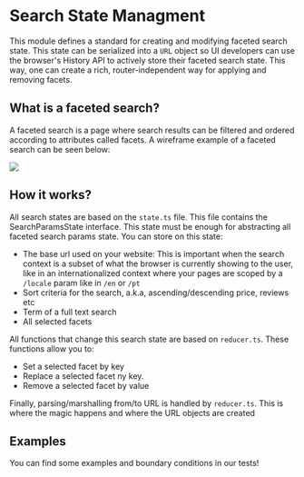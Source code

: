# Search State Managment
This module defines a standard for creating and modifying faceted search state. This state can be serialized into a `URL` object so UI developers can use the browser's History API to actively store their faceted search state. This way, one can create a rich, router-independent way for applying and removing facets. 

## What is a faceted search?
A faceted search is a page where search results can be filtered and ordered according to attributes called facets. A wireframe example of a faceted search can be seen below:

<img src="https://user-images.githubusercontent.com/1753396/118869450-cb0db380-b8bb-11eb-9c12-338377c6c1c2.png"/>

## How it works?
All search states are based on the `state.ts` file. This file contains the SearchParamsState interface. This state must be enough for abstracting all faceted search params state. You can store on this state:
- The base url used on your website: 
  This is important when the search context is a subset of what the browser is currently showing to the user, like in an internationalized context where your pages are scoped by a `/locale` param like in `/en` or `/pt` 
- Sort criteria for the search, a.k.a, ascending/descending price, reviews etc
- Term of a full text search
- All selected facets

All functions that change this search state are based on `reducer.ts`. These functions allow you to:
- Set a selected facet by key
- Replace a selected facet ny key.
- Remove a selected facet by value

Finally, parsing/marshalling from/to URL is handled by `reducer.ts`. This is where the magic happens and where the URL objects are created

## Examples
You can find some examples and boundary conditions in our tests!